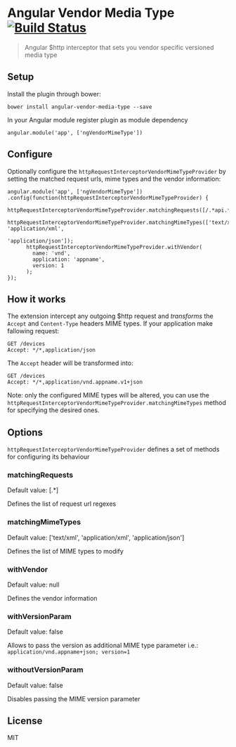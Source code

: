 # Angular Vendor Media Type [![Build Status](https://travis-ci.org/jmnarloch/angular-vendor-media-type.svg?branch=master)](https://travis-ci.org/jmnarloch/angular-vendor-media-type)

> Angular $http interceptor that sets you vendor specific versioned media type

## Setup

Install the plugin through bower:

```
bower install angular-vendor-media-type --save
```

In your Angular module register plugin as module dependency

```
angular.module('app', ['ngVendorMimeType'])
```

## Configure

Optionally configure the `httpRequestInterceptorVendorMimeTypeProvider` by setting the matched request urls,
mime types and the vendor information:

```
angular.module('app', ['ngVendorMimeType'])
.config(function(httpRequestInterceptorVendorMimeTypeProvider) {
      httpRequestInterceptorVendorMimeTypeProvider.matchingRequests([/.*api.*/]);
      httpRequestInterceptorVendorMimeTypeProvider.matchingMimeTypes(['text/xml', 'application/xml',
                                                                      'application/json']);
      httpRequestInterceptorVendorMimeTypeProvider.withVendor(
        name: 'vnd',
        application: 'appname',
        version: 1
      );
});
```

## How it works

The extension intercept any outgoing $http request and *transforms* the `Accept` and `Content-Type` headers MIME types. 
If your application make fallowing request:
  
```
GET /devices
Accept: */*,application/json
```

The `Accept` header will be transformed into:
 
```
GET /devices
Accept: */*,application/vnd.appname.v1+json
```

Note: only the configured MIME types will be altered, you can use the 
`httpRequestInterceptorVendorMimeTypeProvider.matchingMimeTypes` method for specifying the desired ones.

## Options

`httpRequestInterceptorVendorMimeTypeProvider` defines a set of methods for configuring its behaviour

### matchingRequests
Default value: [\.*\]

Defines the list of request url regexes

### matchingMimeTypes
Default value: ['text/xml', 'application/xml', 'application/json']

Defines the list of MIME types to modify

### withVendor
Default value: null

Defines the vendor information

### withVersionParam
Default value: false

Allows to pass the version as additional MIME type parameter i.e.: `application/vnd.appname+json; version=1`

### withoutVersionParam
Default value: false

Disables passing the MIME version parameter

## License

MIT